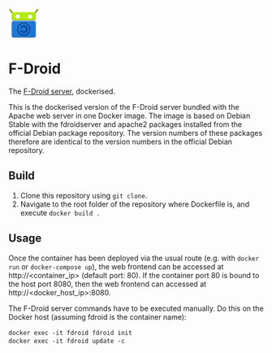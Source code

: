 ![F-Droid logo](https://raw.githubusercontent.com/austozi/docker-fdroidserver/main/fdroid.png "F-Droid Server")

# F-Droid

The [F-Droid server](https://gitlab.com/fdroid/fdroidserver), dockerised.

This is the dockerised version of the F-Droid server bundled with the Apache web server in one Docker image. The image is based on Debian Stable with the fdroidserver and apache2 packages installed from the official Debian package repository. The version numbers of these packages therefore are identical to the version numbers in the official Debian repository.

## Build

1. Clone this repository using `git clone`.
2. Navigate to the root folder of the repository where Dockerfile is, and execute `docker build .`

## Usage

Once the container has been deployed via the usual route (e.g. with `docker run` or `docker-compose up`), the web frontend can be accessed at http://<container_ip> (default port: 80). If the container port 80 is bound to the host port 8080, then the web frontend can accessed at http://<docker_host_ip>:8080.

The F-Droid server commands have to be executed manually. Do this on the Docker host (assuming fdroid is the container name):

```
docker exec -it fdroid fdroid init
docker exec -it fdroid update -c
```
